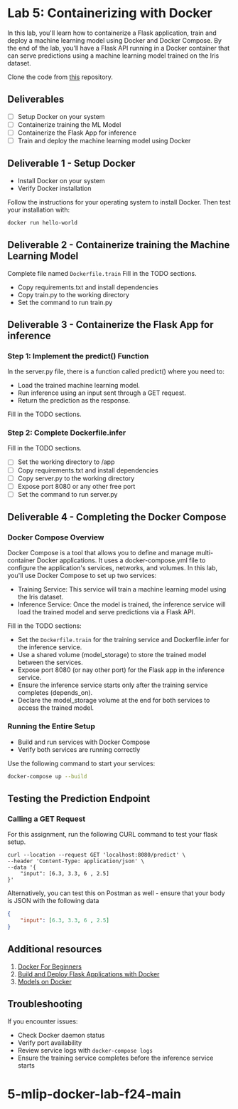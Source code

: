 # Lab 5: Containerizing with Docker

In this lab, you'll learn how to containerize a Flask application, train and deploy a machine learning model using Docker and Docker Compose. By the end of the lab, you'll have a Flask API running in a Docker container that can serve predictions using a machine learning model trained on the Iris dataset.

Clone the code from [this](https://github.com/purvag03/mlip-docker-lab-f24/) repository.

## Deliverables

- [ ] Setup Docker on your system
- [ ] Containerize training the ML Model
- [ ] Containerize the Flask App for inference
- [ ] Train and deploy the machine learning model using Docker

## Deliverable 1 - Setup Docker

- Install Docker on your system
- Verify Docker installation

Follow the instructions for your operating system to install Docker. Then test your installation with:

```bash
docker run hello-world
```

## Deliverable 2 - Containerize training the Machine Learning Model

Complete file named `Dockerfile.train`
Fill in the TODO sections.
- Copy requirements.txt and install dependencies
- Copy train.py to the working directory
- Set the command to run train.py

## Deliverable 3 - Containerize the Flask App for inference
### Step 1: Implement the predict() Function

In the server.py file, there is a function called predict() where you need to:
- Load the trained machine learning model.
- Run inference using an input sent through a GET request.
- Return the prediction as the response.

Fill in the TODO sections.

### Step 2: Complete Dockerfile.infer
Fill in the TODO sections.
- [ ] Set the working directory to /app
- [ ] Copy requirements.txt and install dependencies
- [ ] Copy server.py to the working directory
- [ ] Expose port 8080 or any other free port
- [ ] Set the command to run  server.py

## Deliverable 4 - Completing the Docker Compose
### Docker Compose Overview
Docker Compose is a tool that allows you to define and manage multi-container Docker applications. It uses a docker-compose.yml file to configure the application's services, networks, and volumes. In this lab, you'll use Docker Compose to set up two services:

- Training Service: This service will train a machine learning model using the Iris dataset.
- Inference Service: Once the model is trained, the inference service will load the trained model and serve predictions via a Flask API.
  
Fill in the TODO sections:
- Set the `Dockerfile.train` for the training service and Dockerfile.infer for the inference service.
-  Use a shared volume (model_storage) to store the trained model between the services.
-  Expose port 8080 (or nay other port) for the Flask app in the inference service.
-  Ensure the inference service starts only after the training service completes (depends_on).
-  Declare the model_storage volume at the end for both services to access the trained model.

### Running the Entire Setup

- Build and run services with Docker Compose
- Verify both services are running correctly

Use the following command to start your services:

```bash
docker-compose up --build
```

## Testing the Prediction Endpoint
### Calling a GET Request
For this assignment, run the following CURL command to test your flask setup.

```
curl --location --request GET 'localhost:8080/predict' \
--header 'Content-Type: application/json' \
--data '{
    "input": [6.3, 3.3, 6 , 2.5]
}'
```
Alternatively, you can test this on Postman as well - ensure that your body is JSON with the following data
```json
{
    "input": [6.3, 3.3, 6 , 2.5]
}
```

## Additional resources 
1. [Docker For Beginners](https://docker-curriculum.com/)
2. [Build and Deploy Flask Applications with Docker](https://www.digitalocean.com/community/tutorials/how-to-build-and-deploy-a-flask-application-using-docker-on-ubuntu-20-04)
3. [Models on Docker](https://towardsdatascience.com/build-and-run-a-docker-container-for-your-machine-learning-model-60209c2d7a7f)

## Troubleshooting

If you encounter issues:
- Check Docker daemon status
- Verify port availability
- Review service logs with `docker-compose logs`
- Ensure the training service completes before the inference service starts

# 5-mlip-docker-lab-f24-main
